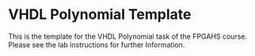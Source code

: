 # VHDL Polynomial Template
This is the template for the VHDL Polynomial task of the FPGAHS course. Please see the lab instructions for further Information.
